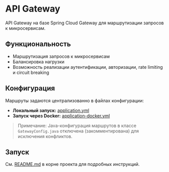 # API Gateway

API Gateway на базе Spring Cloud Gateway для маршрутизации запросов к микросервисам.

## Функциональность

- Маршрутизация запросов к микросервисам
- Балансировка нагрузки
- Возможность реализации аутентификации, авторизации, rate limiting и circuit breaking

## Конфигурация

Маршруты задаются централизованно в файлах конфигурации:
- **Локальный запуск:** [application.yml](src/main/resources/application.yml)
- **Запуск через Docker:** [application-docker.yml](src/main/resources/application-docker.yml)

> Примечание: Java-конфигурация маршрутов в классе `GatewayConfig.java` отключена (закомментирована) для исключения конфликтов.

## Запуск

См. [README.md](../../README.md) в корне проекта для подробных инструкций. 